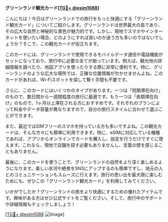 **グリーンランド観光カード[[TG💪+ @esim1088](https://t.me/s/esim1088)]**

こんにちは！今日はグリーンランドでの旅行をもっと快適にする「グリーンランド観光カード」についてご紹介します。グリーンランドは世界最大の島であり、その広大な自然と神秘的な景色が魅力的です。しかし、現地でスマホやインターネットを使いたい場合、どのようにすれば良いのか迷う方も多いのではないでしょうか？そこで、この観光カードが役立ちます。

このカードには、グリーンランドで使用できるモバイルデータ通信や電話機能がセットになっており、旅行中に必要な全てが揃っています。例えば、観光地の詳細情報を調べたり、地図アプリを使ったりする際に非常に便利です。特に、グリーンランドのような広大な場所では、正確な位置情報が欠かせませんよね。このカードがあれば、Wi-Fiスポットを探して繋ぐ手間も不要です。

さらに、このカードにはいくつかのタイプがあります。一つは「短期滞在向け」のもので、数日間から一週間程度の旅行に最適です。もう一つは「長期滞在向け」のもので、1ヶ月以上滞在される方におすすめです。それぞれのプランによって料金やデータ容量が異なりますので、自分の旅行スタイルに合わせて選ぶことができます。

また、最近ではSIMフリーのスマホを持っている方も多いですよね。この観光カードは、そんな方々にも簡単に利用できます。特に、eSIMに対応している機種であれば、アプリからオンラインでカードを購入し、設定を行うだけですぐに使えます。これなら、現地で店舗を探す必要もありませんし、言葉の壁を感じることもありません。

最後に、このカードを使うことで、グリーンランドの自然をより深く楽しめるようになります。美しい氷河や絶景をSNSにアップするのも簡単ですし、地元の人とのコミュニケーションもスムーズに行えます。旅行の思い出を最大限に楽しむためにも、ぜひこの「グリーンランド観光カード」を利用してみてください。

いかがでしたか？グリーンランドの旅をより快適にするための優れたアイテムです。興味がある方はぜひ公式サイトをご覧ください。そして、旅行中のサポートや詳細情報もチェックしましょう！

[[TG💪+ @esim1088](https://t.me/s/esim1088) ![Image](https://i.postimg.cc/Y0z9fWf4/image.png)]